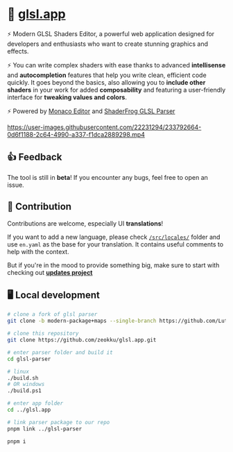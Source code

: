 # 🌅 [glsl.app](glsl.app)

⚡ Modern GLSL Shaders Editor, a powerful web application designed for developers and enthusiasts who want to create stunning graphics and effects.

⚡ You can write complex shaders with ease thanks to advanced **intellisense** and **autocompletion** features that help you write clean, efficient code quickly. It goes beyond the basics, also allowing you to **include other shaders** in your work for added **composability** and featuring a user-friendly interface for **tweaking values and colors**.

⚡ Powered by [Monaco Editor](https://github.com/microsoft/monaco-editor) and [ShaderFrog GLSL Parser](https://github.com/ShaderFrog/glsl-parser)



https://user-images.githubusercontent.com/22231294/233792664-0d6f1188-2c64-4990-a337-f1dca2889298.mp4



## 👍 Feedback

The tool is still in **beta**! If you encounter any bugs, feel free to open an issue.

## 📝 Contribution

Contributions are welcome, especially UI **translations**!

If you want to add a new language, please check [`/src/locales/`](https://github.com/zeokku/glsl.app/blob/main/src/locales/en.yaml) folder and use `en.yaml` as the base for your translation. It contains useful comments to help with the context.

But if you're in the mood to provide something big, make sure to start with checking out **[updates project](https://github.com/orgs/zeokku/projects/2)**

## 🖥️ Local development

```sh
# clone a fork of glsl parser
git clone -b modern-package+maps --single-branch https://github.com/Lutymane/glsl-parser.git

# clone this repository
git clone https://github.com/zeokku/glsl.app.git

# enter parser folder and build it
cd glsl-parser

# linux
./build.sh
# OR windows
./build.ps1

# enter app folder
cd ../glsl.app

# link parser package to our repo
pnpm link ../glsl-parser

pnpm i
```
